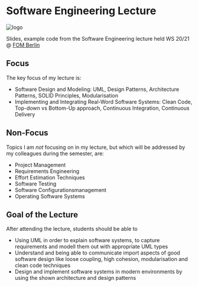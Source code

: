 # Software Engineering Lecture

![logo](https://knda.de/wp-content/uploads/2019/Betriebe/FOM_2015_CMYK_MitWortmarke.png)

Slides, example code from the Software Engineering lecture held WS 20/21 @ [FOM Berlin](https://www.fom.de/studiengaenge/it-management/bachelor-studiengaenge/informatik/_produkte;inhalte.html)

## Focus

The key focus of my lecture is:

- Software Design and Modeling: UML, Design Patterns, Architecture Patterns, SOLID Principles, Modularisation
- Implementing and Integrating Real-Word Software Systems: Clean Code, Top-down vs Bottom-Up approach, Continuous Integration, Continuous Delivery

## Non-Focus

Topics I am _not_ focusing on in my lecture, but which will be addressed by my colleagues during the semester, are:

- Project Management
- Requirements Engineering
- Effort Estimation Techniques
- Software Testing
- Software Configurationsmanagement
- Operating Software Systems

## Goal of the Lecture

After attending the lecture, students should be able to

- Using UML in order to explain software systems, to capture requirements and modell them out with appropriate UML types
- Understand and being able to communicate import aspects of good software design like loose coupling, high cohesion, modularisation and clean code techniques
- Design and implement software systems in modern environments by using the shown architecture and design patterns
